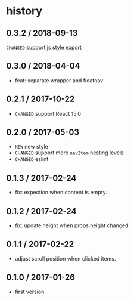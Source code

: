 # history

## 0.3.2 / 2018-09-13

`CHANGED` support js style export

## 0.3.0 / 2018-04-04
* feat: separate wrapper and floatnav

## 0.2.1 / 2017-10-22
* `CHANGED` support React 15.0

## 0.2.0 / 2017-05-03
* `NEW` new style
* `CHANGED` support more `navItem` nesting levels
* `CHANGED` eslint

## 0.1.3 / 2017-02-24
* fix: expection when content is empty.

## 0.1.2 / 2017-02-24
* fix: update height when props.height changed

## 0.1.1 / 2017-02-22
* adjust scroll position when clicked items.

## 0.1.0 / 2017-01-26
* first version
